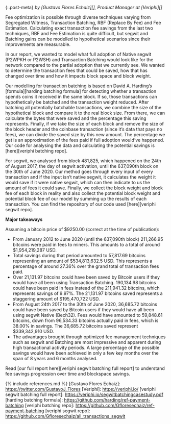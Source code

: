 {:.post-meta}
*by [Gustavo Flores Echaiz][], Product Manager at [Veriphi][]*

Fee optimization is possible through diverse techniques varying from Segregated
Witness, Transaction Batching, RBF (Replace By Fee) and Fee Estimation.
Calculating exact transaction fee savings from the last two techniques, RBF and
Fee Estimation is quite difficult, but segwit and Batching gains can be modelled
to hypothetical scenarios since their improvements are measurable.

In our report, we wanted to model what full adoption of Native segwit (P2WPKH or
P2WSH) and Transaction Batching would look like for the network compared to the
partial adoption that we currently see. We wanted to determine the transaction
fees that could be saved, how that has changed over time and how it impacts
block space and block weight.

Our modelling for transaction batching is based on David A. Harding’s [formula][harding batching formula]
for detecting whether a transaction spends coins it received in the same block.
If so, those transactions can hypothetically be batched and the transaction
weight reduced. After batching all potentially batchable transactions, we
combine the size of the hypothetical block and compare it to the real block
size. From there, we can calculate the bytes that were saved and the percentage
this saving represents. Finally, if we take the size of each block and remove
the size of the block header and the coinbase transaction (since it’s data that
pays no fees), we can divide the saved size by this new amount. The percentage
we get is an approximation of the fees paid if full adoption would’ve happened.
Our code for analysing the data and calculating the potential savings is
[here][veriphi batching repo].

For segwit, we analysed from block 481,825, which happened on the 24th of August
2017, the day of segwit activation, until the 637,090th block on the 30th of
June 2020. Our method goes through every input of every transaction and if the
input isn’t native segwit, it calculates the weight it would save if it were
native segwit, which can then indicate to us the amount of fees it could save.
Finally, we collect the block weight and block fee of each block in reality and
also collect the potential block weight and potential block fee of our model by
summing up the results of each transaction. You can find the repository of our
code used [here][veriphi segwit repo].

__Major takeaways__

Assuming a bitcoin price of $9250.00 (correct at the time of publication):

- From January 2012 to June 2020 (until the 637,090th block) 211,266.95 bitcoins
  were paid in fees to miners. This amounts to a total of around $1,954,219,287
  USD.
- Total savings during that period amounted to 57,817.69 bitcoins representing
  an amount of $534,813,632.5 USD. This represents a percentage of around 27.36%
  over the grand total of transaction fees paid.
- Over 21,131.97 bitcoins could have been saved by Bitcoin users if they would
  have all been using Transaction Batching. 190,134.98 bitcoins could have been
  paid in fees instead of the 211,941.32 bitcoins, which represents savings of
  9.97%. The 21,131.97 bitcoins saved represents a staggering amount of
  $195,470,722 USD.
- From August 24th 2017 to the 30th of June 2020, 36,685.72 bitcoins could have
  been saved by Bitcoin users if they would have all been using segwit Native
  (Bech32). Fees would have amounted to 59,848.61 bitcoins, down from 96,534.33
  bitcoins actually paid in fees, which is 38.00% in savings. The 36,685.72
  bitcoins saved represent $339,342,910 USD.
- The advantages brought through optimized fee management techniques such as
  segwit and Batching are most impressive and apparent during high transactional
  activity periods. A large percentage of the possible savings would have been
  achieved in only a few key months over the span of 8 years and 6 months
  analysed.

Read [our full report here][veriphi segwit batching full report] to understand
fee savings progression over time and blockspace savings.

{% include references.md %}
[Gustavo Flores Echaiz]: https://twitter.com/GustavoJ_Flores
[Veriphi]: https://veriphi.io/
[veriphi segwit batching full report]: https://veriphi.io/segwitbatchingcasestudy.pdf
[harding batching formula]: https://github.com/harding/ref-payment-batching
[veriphi batching repo]: https://github.com/Gfloresechaiz/ref-payment-batching
[veriphi segwit repo]: https://github.com/Gfloresechaiz/all_transactions_segwit

